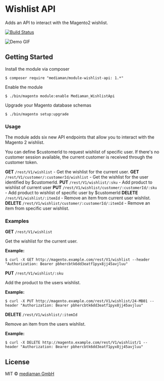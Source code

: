 # Wishlist API

Adds an API to interact with the Magento2 wishlist.

[![Build Status](https://travis-ci.org/mediamanDE/magento-module-wishlist-api.svg?branch=master)](https://travis-ci.org/mediamanDE/magento-module-wishlist-api)

![Demo GIF](https://raw.githubusercontent.com/mediamanDE/magento-module-wishlist-api/master/demo.gif)

## Getting Started

Install the module via composer

```
$ composer require "mediaman/module-wishlist-api: 1.*"
```

Enable the module

```
$ ./bin/magento module:enable Mediaman_WishlistApi
```

Upgrade your Magento database schemas

```
$ ./bin/magento setup:upgrade
```

### Usage

The module adds six new API endpoints that allow you to interact with the Magento 2 wishlist.

You can define $customerId to request wishlist of specific user.
If there's no customer session available, the current customer is received through the customer token.

**GET** `/rest/V1/wishlist` - Get the wishlist for the current user.
**GET** `/rest/V1/customer/:customerId/wishlist` - Get the wishlist for the user identified by $customerId.
**PUT** `/rest/V1/wishlist/:sku` - Add product to wishlist of current user
**PUT** `/rest/V1/wishlist/customer/:customerId/:sku` - Add product to wishlist of specific user by $customerId
**DELETE** `/rest/V1/wishlist/:itemId` - Remove an item from current user wishlist.
**DELETE** `/rest/V1/wishlist/customer/:customerId/:itemId` - Remove an item from specific user wishlist.

### Examples


**GET** `/rest/V1/wishlist`

Get the wishlist for the current user.

**Example:**

```
$ curl -X GET http://magento.example.com/rest/V1/wishlist --header "Authorization: Bearer pbhercbtk6dd3eatf1pyx8jj45avjluu"
```

**PUT** `/rest/V1/wishlist/:sku`

Add the product to the users wishlist.

**Example:**

```
$ curl -X PUT http://magento.example.com/rest/V1/wishlist/24-MB01 --header "Authorization: Bearer pbhercbtk6dd3eatf1pyx8jj45avjluu"
```

**DELETE** `/rest/V1/wishlist/:itemId`

Remove an item from the users wishlist.

**Example:**

```
$ curl -X DELETE http://magento.example.com/rest/V1/wishlist/1 --header "Authorization: Bearer pbhercbtk6dd3eatf1pyx8jj45avjluu"
```

## License

MIT © [mediaman GmbH](mailto:hallo@mediaman.de)
